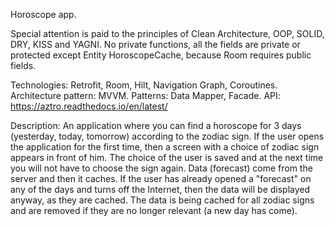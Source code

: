 Horoscope app.

Special attention is paid to the principles of Clean Architecture, OOP, SOLID, DRY, KISS and YAGNI. No private functions, all the fields are private or protected except Entity HoroscopeCache, because Room requires public fields.

Technologies: Retrofit, Room, Hilt, Navigation Graph, Coroutines.
Architecture pattern: MVVM.
Patterns: Data Mapper, Facade.
API: https://aztro.readthedocs.io/en/latest/

Description:
An application where you can find a horoscope for 3 days (yesterday, today, tomorrow) according to the zodiac sign. If the user opens the application for the first time, then a screen with a choice of zodiac sign appears in front of him. The choice of the user is saved and at the next time you will not have to choose the sign again. Data (forecast) come from the server and then it caches. If the user has already opened a "forecast" on any of the days and turns off the Internet, then the data will be displayed anyway, as they are cached. The data is being cached for all zodiac signs and are removed if they are no longer relevant (a new day has come).
